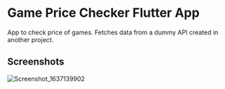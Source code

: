 # Game Price Checker Flutter App

App to check price of games. Fetches data from a dummy API created in another project.

## Screenshots
![Screenshot_1637139902](https://user-images.githubusercontent.com/62277537/142183326-e265d83c-db00-4657-a9fc-da336c1a5dee.png)
